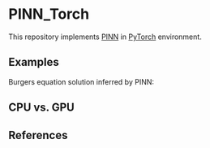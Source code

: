# PINN_Torch
This repository implements [PINN](https://doi.org/10.1016/j.jcp.2018.10.045) in [PyTorch](https://pytorch.org/) environment. 

## Examples
Burgers equation solution inferred by PINN:


## CPU vs. GPU


## References


